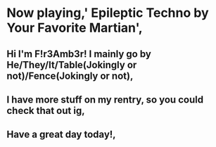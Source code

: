 # Now playing,' Epileptic Techno by Your Favorite Martian',
## Hi I'm F!r3Amb3r! I mainly go by He/They/It/Table(Jokingly or not)/Fence(Jokingly or not),
## I have more stuff on my rentry, so you could check that out ig,
## Have a great day today!,

